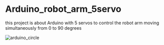 # Arduino_robot_arm_5servo
this project is about Arduino with 5 servos to control the robot arm  moving simultaneously from 0 to 90 degrees 



![arduino_circle](https://user-images.githubusercontent.com/61877121/126536734-276d92ad-1208-4e63-bb36-f14035cba22a.png)
